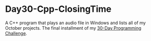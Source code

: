 # Day30-Cpp-ClosingTime
A C++ program that plays an audio file in Windows and lists all of my October projects. The final installment of my [30-Day Programming Challenge](https://showmethecodeblog.wordpress.com/2018/10/30/closing-time/ "Closing Time").
